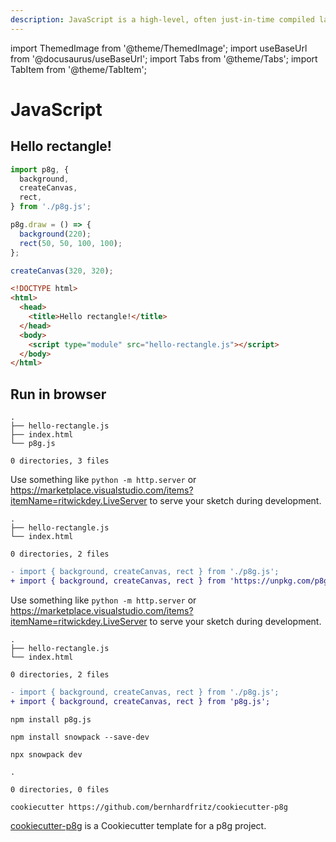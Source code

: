 ```yaml
---
description: JavaScript is a high-level, often just-in-time compiled language that conforms to the ECMAScript standard. It has dynamic typing, prototype-based object-orientation, and first-class functions. It is multi-paradigm, supporting event-driven, functional, and imperative programming styles. It has application programming interfaces (APIs) for working with text, dates, regular expressions, standard data structures, and the Document Object Model (DOM).
---
```


import ThemedImage from '@theme/ThemedImage';
import useBaseUrl from '@docusaurus/useBaseUrl';
import Tabs from '@theme/Tabs';
import TabItem from '@theme/TabItem';

# JavaScript

## Hello rectangle!

<div className="flex">
<div style={{flex: 1}}>

```js title=hello-rectangle.js
import p8g, {
  background,
  createCanvas,
  rect,
} from './p8g.js';

p8g.draw = () => {
  background(220);
  rect(50, 50, 100, 100);
};

createCanvas(320, 320);
```

</div>
<ThemedImage
  alt="Screenshot"
  sources={{
    light: useBaseUrl('/img/hello-rectangle.png'),
    dark: useBaseUrl('/img/hello-rectangle.png'),
  }}
  width="320"
  style={{
    padding: '30px 28px 37px 28px',
  }}
/>
</div>

```html title=index.html
<!DOCTYPE html>
<html>
  <head>
    <title>Hello rectangle!</title>
  </head>
  <body>
    <script type="module" src="hello-rectangle.js"></script>
  </body>
</html>
```

## Run in browser

<Tabs groupId="js">
<TabItem value="download" label="p8g.zip">

```
.
├── hello-rectangle.js
├── index.html
└── p8g.js

0 directories, 3 files
```

Use something like `python -m http.server` or https://marketplace.visualstudio.com/items?itemName=ritwickdey.LiveServer to serve your sketch during development.
</TabItem>
<TabItem value="cdn" label="CDN">

```
.
├── hello-rectangle.js
└── index.html

0 directories, 2 files
```

```diff title=hello-rectangle.js
- import { background, createCanvas, rect } from './p8g.js';
+ import { background, createCanvas, rect } from 'https://unpkg.com/p8g.js';
```

Use something like `python -m http.server` or https://marketplace.visualstudio.com/items?itemName=ritwickdey.LiveServer to serve your sketch during development.
</TabItem>
<TabItem value="npm" label="npm">

```
.
├── hello-rectangle.js
└── index.html

0 directories, 2 files
```

```diff title=hello-rectangle.js
- import { background, createCanvas, rect } from './p8g.js';
+ import { background, createCanvas, rect } from 'p8g.js';
```

`npm install p8g.js`

`npm install snowpack --save-dev`

`npx snowpack dev`

</TabItem>
<TabItem value="cookiecutter" label="Cookiecutter">

```
.

0 directories, 0 files
```

`cookiecutter https://github.com/bernhardfritz/cookiecutter-p8g`

[cookiecutter-p8g](https://github.com/bernhardfritz/cookiecutter-p8g) is a Cookiecutter template for a p8g project.

</TabItem>
</Tabs>
